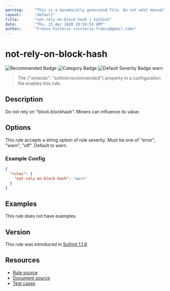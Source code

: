 ```yaml
---
warning:     "This is a dynamically generated file. Do not edit manually."
layout:      "default"
title:       "not-rely-on-block-hash | Solhint"
date:        "Thu, 23 Apr 2020 20:59:53 GMT"
author:      "Franco Victorio <victorio.franco@gmail.com>"
---
```


# not-rely-on-block-hash
![Recommended Badge](https://img.shields.io/badge/-Recommended-brightgreen)
![Category Badge](https://img.shields.io/badge/-Security%20Rules-informational)
![Default Severity Badge warn](https://img.shields.io/badge/Default%20Severity-warn-yellow)
> The {"extends": "solhint:recommended"} property in a configuration file enables this rule.


## Description
Do not rely on "block.blockhash". Miners can influence its value.

## Options
This rule accepts a string option of rule severity. Must be one of "error", "warn", "off". Default to warn.

### Example Config
```json
{
  "rules": {
    "not-rely-on-block-hash": "warn"
  }
}
```


## Examples
This rule does not have examples.

## Version
This rule was introduced in [Solhint 1.1.6](https://github.com/protofire/solhint/tree/v1.1.6)

## Resources
- [Rule source](https://github.com/protofire/solhint/tree/master/lib/rules/security/not-rely-on-block-hash.js)
- [Document source](https://github.com/protofire/solhint/tree/master/docs/rules/security/not-rely-on-block-hash.md)
- [Test cases](https://github.com/protofire/solhint/tree/master/test/rules/security/not-rely-on-block-hash.js)
